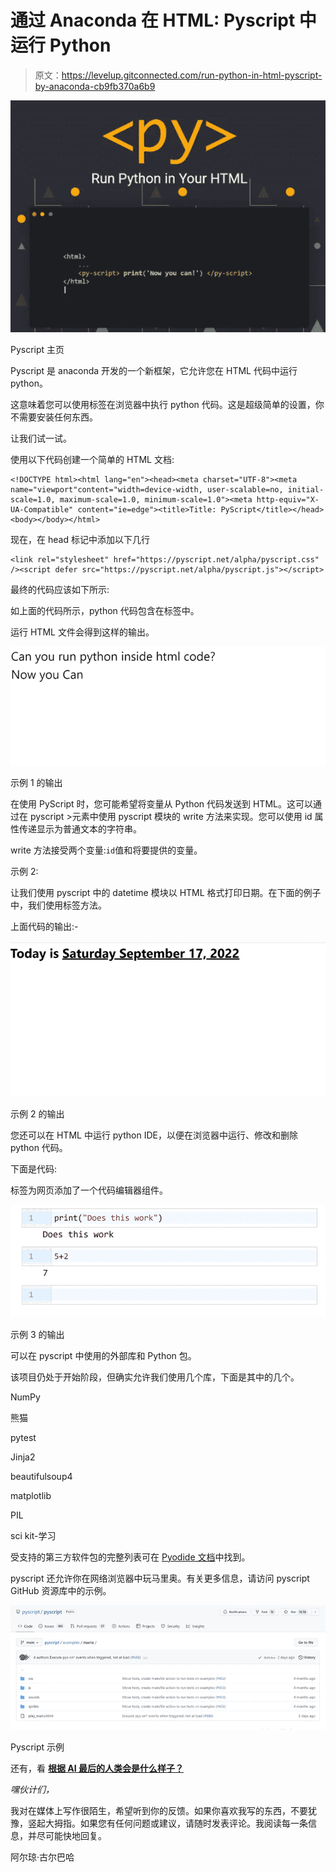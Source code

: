 # 通过 Anaconda 在 HTML: Pyscript 中运行 Python

> 原文：<https://levelup.gitconnected.com/run-python-in-html-pyscript-by-anaconda-cb9fb370a6b9>

![](img/6b98922b4bca74babbaa3ca1e7929e62.png)

Pyscript 主页

Pyscript 是 anaconda 开发的一个新框架，它允许您在 HTML 代码中运行 python。

这意味着您可以使用<py-script>标签在浏览器中执行 python 代码。这是超级简单的设置，你不需要安装任何东西。</py-script>

让我们试一试。

使用以下代码创建一个简单的 HTML 文档:

```
<!DOCTYPE html><html lang="en"><head><meta charset="UTF-8"><meta name="viewport"content="width=device-width, user-scalable=no, initial-scale=1.0, maximum-scale=1.0, minimum-scale=1.0"><meta http-equiv="X-UA-Compatible" content="ie=edge"><title>Title: PyScript</title></head><body></body></html>
```

现在，在 head 标记中添加以下几行

```
<link rel="stylesheet" href="https://pyscript.net/alpha/pyscript.css" /><script defer src="https://pyscript.net/alpha/pyscript.js"></script>
```

最终的代码应该如下所示:

如上面的代码所示，python 代码包含在<py-script>标签中。</py-script>

运行 HTML 文件会得到这样的输出。

![](img/4169bef24b25f99ab2cea26df54c407c.png)

示例 1 的输出

在使用 PyScript 时，您可能希望将变量从 Python 代码发送到 HTML。这可以通过在 pyscript >元素中使用 pyscript 模块的 write 方法来实现。您可以使用 id 属性传递显示为普通文本的字符串。

write 方法接受两个变量:`id`值和将要提供的变量。

示例 2:

让我们使用 pyscript 中的 datetime 模块以 HTML 格式打印日期。在下面的例子中，我们使用标签方法。

上面代码的输出:-

![](img/bd4f07ef77dd34f15d7ee12c0eccbe3d.png)

示例 2 的输出

您还可以在 HTML 中运行 python IDE，以便在浏览器中运行、修改和删除 python 代码。

下面是代码:

标签为网页添加了一个代码编辑器组件。

![](img/a29c55762fb0f403dd8c6157f5de5d6e.png)

示例 3 的输出

可以在 pyscript 中使用的外部库和 Python 包。

该项目仍处于开始阶段，但确实允许我们使用几个库，下面是其中的几个。

NumPy

熊猫

pytest

Jinja2

beautifulsoup4

matplotlib

PIL

sci kit-学习

受支持的第三方软件包的完整列表可在 [Pyodide 文档](https://pyodide.org/en/stable/usage/packages-in-pyodide.html)中找到。

pyscript 还允许你在网络浏览器中玩马里奥。有关更多信息，请访问 pyscript GitHub 资源库中的示例。

![](img/f4522a1074024cf8f92089b33c257d65.png)

Pyscript 示例

还有，看 [**根据 AI 最后的人类会是什么样子？**](https://medium.com/@arjungullbadhar/what-will-the-last-human-look-like-according-to-ai-e40bc80052e9)

*嘿伙计们，*

我对在媒体上写作很陌生，希望听到你的反馈。如果你喜欢我写的东西，不要犹豫，竖起大拇指。如果您有任何问题或建议，请随时发表评论。我阅读每一条信息，并尽可能快地回复。

阿尔琼·古尔巴哈